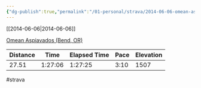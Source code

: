 ```yaml
---
{"dg-publish":true,"permalink":"/01-personal/strava/2014-06-06-omean-aspiavados-bend-or/"}
---
```



[[2014-06-06\|2014-06-06]]

[Omean Aspiavados (Bend, OR)](https://www.strava.com/activities/150350735)

| Distance | Time    | Elapsed Time | Pace | Elevation |
| -------- | ------- | ------------ | ---- | --------- |
| 27.51    | 1:27:06 | 1:27:25      | 3:10 | 1507      |




#strava
